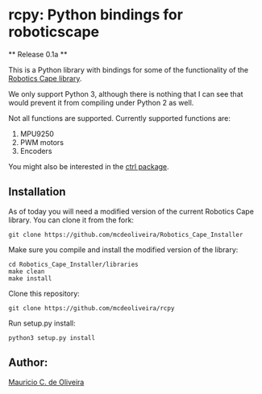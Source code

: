 # rcpy: Python bindings for roboticscape

** Release 0.1a **

This is a Python library with bindings for some of the functionality of the [Robotics Cape library](https://github.com/StrawsonDesign/Robotics_Cape_Installer).

We only support Python 3, although there is nothing that I can see that would prevent it from compiling under Python 2 as well.

Not all functions are supported. Currently supported functions are:

1. MPU9250
2. PWM motors
3. Encoders

You might also be interested in the [ctrl package](https://github.com/mcdeoliveira/ctrl).

## Installation

As of today you will need a modified version of the current Robotics
Cape library. You can clone it from the fork:

    git clone https://github.com/mcdeoliveira/Robotics_Cape_Installer

Make sure you compile and install the modified version of the library:

    cd Robotics_Cape_Installer/libraries
    make clean
    make install

Clone this repository:

    git clone https://github.com/mcdeoliveira/rcpy

Run setup.py install:

    python3 setup.py install

## Author:

[Mauricio C. de Oliveira](https://control.ucsd.edu/mauricio)